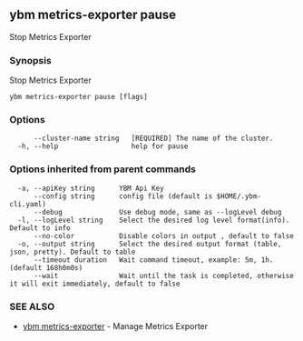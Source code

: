 ## ybm metrics-exporter pause

Stop Metrics Exporter

### Synopsis

Stop Metrics Exporter

```
ybm metrics-exporter pause [flags]
```

### Options

```
      --cluster-name string   [REQUIRED] The name of the cluster.
  -h, --help                  help for pause
```

### Options inherited from parent commands

```
  -a, --apiKey string      YBM Api Key
      --config string      config file (default is $HOME/.ybm-cli.yaml)
      --debug              Use debug mode, same as --logLevel debug
  -l, --logLevel string    Select the desired log level format(info). Default to info
      --no-color           Disable colors in output , default to false
  -o, --output string      Select the desired output format (table, json, pretty). Default to table
      --timeout duration   Wait command timeout, example: 5m, 1h. (default 168h0m0s)
      --wait               Wait until the task is completed, otherwise it will exit immediately, default to false
```

### SEE ALSO

* [ybm metrics-exporter](ybm_metrics-exporter.md)	 - Manage Metrics Exporter

